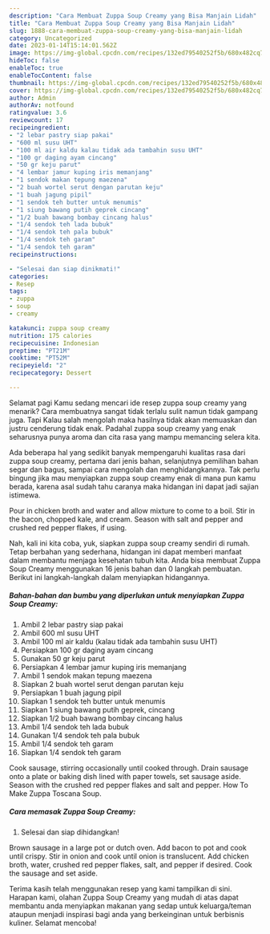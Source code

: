 ```yaml
---
description: "Cara Membuat Zuppa Soup Creamy yang Bisa Manjain Lidah"
title: "Cara Membuat Zuppa Soup Creamy yang Bisa Manjain Lidah"
slug: 1888-cara-membuat-zuppa-soup-creamy-yang-bisa-manjain-lidah
category: Uncategorized
date: 2023-01-14T15:14:01.562Z
image: https://img-global.cpcdn.com/recipes/132ed79540252f5b/680x482cq70/zuppa-soup-creamy-foto-resep-utama.jpg
hideToc: false
enableToc: true
enableTocContent: false
thumbnail: https://img-global.cpcdn.com/recipes/132ed79540252f5b/680x482cq70/zuppa-soup-creamy-foto-resep-utama.jpg
cover: https://img-global.cpcdn.com/recipes/132ed79540252f5b/680x482cq70/zuppa-soup-creamy-foto-resep-utama.jpg
author: Admin
authorAv: notfound
ratingvalue: 3.6
reviewcount: 17
recipeingredient:
- "2 lebar pastry siap pakai"
- "600 ml susu UHT"
- "100 ml air kaldu kalau tidak ada tambahin susu UHT"
- "100 gr daging ayam cincang"
- "50 gr keju parut"
- "4 lembar jamur kuping iris memanjang"
- "1 sendok makan tepung maezena"
- "2 buah wortel serut dengan parutan keju"
- "1 buah jagung pipil"
- "1 sendok teh butter untuk menumis"
- "1 siung bawang putih geprek cincang"
- "1/2 buah bawang bombay cincang halus"
- "1/4 sendok teh lada bubuk"
- "1/4 sendok teh pala bubuk"
- "1/4 sendok teh garam"
- "1/4 sendok teh garam"
recipeinstructions:

- "Selesai dan siap dinikmati!"
categories:
- Resep
tags:
- zuppa
- soup
- creamy

katakunci: zuppa soup creamy 
nutrition: 175 calories
recipecuisine: Indonesian
preptime: "PT21M"
cooktime: "PT52M"
recipeyield: "2"
recipecategory: Dessert

---
```



Selamat pagi Kamu sedang mencari ide resep zuppa soup creamy yang menarik? Cara membuatnya sangat tidak terlalu sulit namun tidak gampang juga. Tapi Kalau salah mengolah maka hasilnya tidak akan memuaskan dan justru cenderung tidak enak. Padahal zuppa soup creamy yang enak seharusnya punya aroma dan cita rasa yang mampu memancing selera kita.


Ada beberapa hal yang sedikit banyak mempengaruhi kualitas rasa dari zuppa soup creamy, pertama dari jenis bahan, selanjutnya pemilihan bahan segar dan bagus, sampai cara mengolah dan menghidangkannya. Tak perlu bingung jika mau menyiapkan zuppa soup creamy enak di mana pun kamu berada, karena asal sudah tahu caranya maka hidangan ini dapat jadi sajian istimewa.

Pour in chicken broth and water and allow mixture to come to a boil. Stir in the bacon, chopped kale, and cream. Season with salt and pepper and crushed red pepper flakes, if using.


Nah, kali ini kita coba, yuk, siapkan zuppa soup creamy sendiri di rumah. Tetap berbahan yang sederhana, hidangan ini dapat memberi manfaat dalam membantu menjaga kesehatan tubuh kita. Anda bisa membuat Zuppa Soup Creamy menggunakan 16 jenis bahan dan 0 langkah pembuatan. Berikut ini langkah-langkah dalam menyiapkan hidangannya.

<!--inarticleads1-->

##### Bahan-bahan dan bumbu yang diperlukan untuk menyiapkan Zuppa Soup Creamy:

1. Ambil 2 lebar pastry siap pakai
1. Ambil 600 ml susu UHT
1. Ambil 100 ml air kaldu (kalau tidak ada tambahin susu UHT)
1. Persiapkan 100 gr daging ayam cincang
1. Gunakan 50 gr keju parut
1. Persiapkan 4 lembar jamur kuping iris memanjang
1. Ambil 1 sendok makan tepung maezena
1. Siapkan 2 buah wortel serut dengan parutan keju
1. Persiapkan 1 buah jagung pipil
1. Siapkan 1 sendok teh butter untuk menumis
1. Siapkan 1 siung bawang putih geprek, cincang
1. Siapkan 1/2 buah bawang bombay cincang halus
1. Ambil 1/4 sendok teh lada bubuk
1. Gunakan 1/4 sendok teh pala bubuk
1. Ambil 1/4 sendok teh garam
1. Siapkan 1/4 sendok teh garam


Cook sausage, stirring occasionally until cooked through. Drain sausage onto a plate or baking dish lined with paper towels, set sausage aside. Season with the crushed red pepper flakes and salt and pepper. How To Make Zuppa Toscana Soup. 

<!--inarticleads2-->

##### Cara memasak Zuppa Soup Creamy:


1. Selesai dan siap dihidangkan!

Brown sausage in a large pot or dutch oven. Add bacon to pot and cook until crispy. Stir in onion and cook until onion is translucent. Add chicken broth, water, crushed red pepper flakes, salt, and pepper if desired. Cook the sausage and set aside. 

Terima kasih telah menggunakan resep yang kami tampilkan di sini. Harapan kami, olahan Zuppa Soup Creamy yang mudah di atas dapat membantu anda menyiapkan makanan yang sedap untuk keluarga/teman ataupun menjadi inspirasi bagi anda yang berkeinginan untuk berbisnis kuliner. Selamat mencoba!
